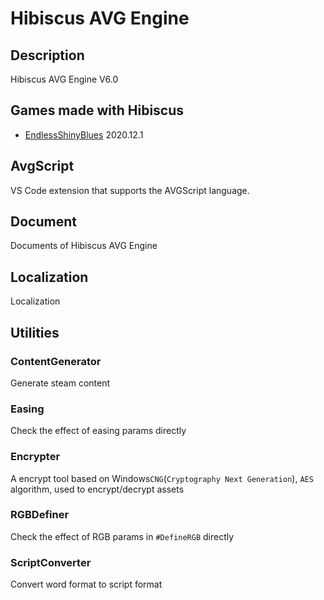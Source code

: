# Hibiscus AVG Engine

## Description

Hibiscus AVG Engine V6.0

## Games made with Hibiscus

- [EndlessShinyBlues](https://store.steampowered.com/app/1315620/) 2020.12.1

## AvgScript

VS Code extension that supports the AVGScript language.

## Document

Documents of Hibiscus AVG Engine

## Localization

Localization

## Utilities

### ContentGenerator

Generate steam content

### Easing

Check the effect of easing params directly

### Encrypter

A encrypt tool based on Windows`CNG`(`Cryptography Next Generation`), `AES` algorithm, used to encrypt/decrypt assets

### RGBDefiner

Check the effect of RGB params in `#DefineRGB` directly

### ScriptConverter

Convert word format to script format
